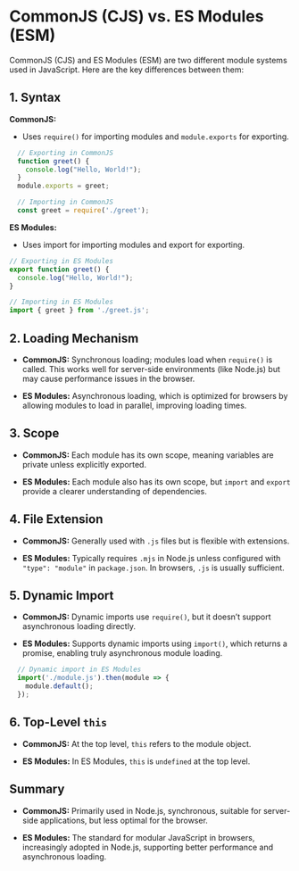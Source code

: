 # CommonJS (CJS) vs. ES Modules (ESM)

CommonJS (CJS) and ES Modules (ESM) are two different module systems used in JavaScript. Here are the key differences between them:

## 1. Syntax

**CommonJS:**

- Uses `require()` for importing modules and `module.exports` for exporting.

```javascript
  // Exporting in CommonJS
  function greet() {
    console.log("Hello, World!");
  }
  module.exports = greet;

  // Importing in CommonJS
  const greet = require('./greet');
```

**ES Modules:**

- Uses import for importing modules and export for exporting.

```javascript
// Exporting in ES Modules
export function greet() {
  console.log("Hello, World!");
}

// Importing in ES Modules
import { greet } from './greet.js';
```

## 2. Loading Mechanism

- **CommonJS:** Synchronous loading; modules load when `require()` is called. This works well for server-side environments (like Node.js) but may cause performance issues in the browser.

- **ES Modules:** Asynchronous loading, which is optimized for browsers by allowing modules to load in parallel, improving loading times.

## 3. Scope

- **CommonJS:** Each module has its own scope, meaning variables are private unless explicitly exported.

- **ES Modules:** Each module also has its own scope, but `import` and `export` provide a clearer understanding of dependencies.

## 4. File Extension

- **CommonJS:** Generally used with `.js` files but is flexible with extensions.

- **ES Modules:** Typically requires `.mjs` in Node.js unless configured with `"type": "module"` in `package.json`. In browsers, `.js` is usually sufficient.

## 5. Dynamic Import

- **CommonJS:** Dynamic imports use `require()`, but it doesn’t support asynchronous loading directly.

- **ES Modules:** Supports dynamic imports using `import()`, which returns a promise, enabling truly asynchronous module loading.

```javascript
  // Dynamic import in ES Modules
  import('./module.js').then(module => {
    module.default();
  });
```

## 6. Top-Level `this`

- **CommonJS:** At the top level, `this` refers to the module object.

- **ES Modules:** In ES Modules, `this` is `undefined` at the top level.

## Summary

- **CommonJS:** Primarily used in Node.js, synchronous, suitable for server-side applications, but less optimal for the browser.

- **ES Modules:** The standard for modular JavaScript in browsers, increasingly adopted in Node.js, supporting better performance and asynchronous loading.
